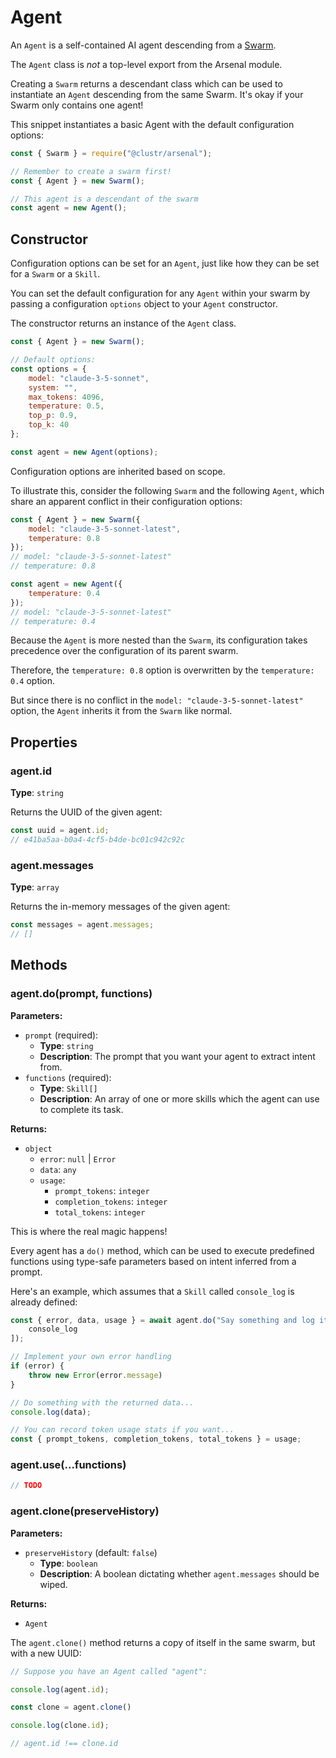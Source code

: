 # Agent

An `Agent` is a self-contained AI agent descending from a [Swarm](api/swarm.md).

The `Agent` class is *not* a top-level export from the Arsenal module.

Creating a `Swarm` returns a descendant class which can be used to instantiate an `Agent` descending from the same Swarm. It's okay if your Swarm only contains one agent!

This snippet instantiates a basic Agent with the default configuration options:

```js
const { Swarm } = require("@clustr/arsenal");

// Remember to create a swarm first!
const { Agent } = new Swarm();

// This agent is a descendant of the swarm
const agent = new Agent();
```

## Constructor

Configuration options can be set for an `Agent`, just like how they can be set for a `Swarm` or a `Skill`.

You can set the default configuration for any `Agent` within your swarm by passing a configuration `options` object to your `Agent` constructor.

The constructor returns an instance of the `Agent` class.

```js
const { Agent } = new Swarm();

// Default options:
const options = {
    model: "claude-3-5-sonnet",
    system: "",
    max_tokens: 4096,
    temperature: 0.5,
    top_p: 0.9,
    top_k: 40
};

const agent = new Agent(options);
```

Configuration options are inherited based on scope.

To illustrate this, consider the following `Swarm` and the following `Agent`, which share an apparent conflict in their configuration options:

```js
const { Agent } = new Swarm({
    model: "claude-3-5-sonnet-latest",
    temperature: 0.8
});
// model: "claude-3-5-sonnet-latest"
// temperature: 0.8

const agent = new Agent({
    temperature: 0.4
});
// model: "claude-3-5-sonnet-latest"
// temperature: 0.4
```

Because the `Agent` is more nested than the `Swarm`, its configuration takes precedence over the configuration of its parent swarm.

Therefore, the `temperature: 0.8` option is overwritten by the `temperature: 0.4` option.

But since there is no conflict in the `model: "claude-3-5-sonnet-latest"` option, the `Agent` inherits it from the `Swarm` like normal.

## Properties

### agent.id

**Type**: `string`

Returns the UUID of the given agent:

```js
const uuid = agent.id;
// e41ba5aa-b0a4-4cf5-b4de-bc01c942c92c
```

### agent.messages

**Type**: `array`

Returns the in-memory messages of the given agent:

```js
const messages = agent.messages;
// []
```

## Methods

### agent.do(prompt, functions)

**Parameters:**

- `prompt` (required):
  - **Type**: `string`
  - **Description**: The prompt that you want your agent to extract intent from.
- `functions` (required):
  - **Type**: `Skill[]`
  - **Description**: An array of one or more skills which the agent can use to complete its task.

**Returns:**

- `object`
  - `error`: `null` | `Error`
  - `data`: `any`
  - `usage`:
    - `prompt_tokens`: `integer`
    - `completion_tokens`: `integer`
    - `total_tokens`: `integer`

This is where the real magic happens!

Every agent has a `do()` method, which can be used to execute predefined functions using type-safe parameters based on intent inferred from a prompt.

Here's an example, which assumes that a `Skill` called `console_log` is already defined:

```js
const { error, data, usage } = await agent.do("Say something and log it to the console", [
    console_log
]);

// Implement your own error handling
if (error) {
    throw new Error(error.message)
}

// Do something with the returned data...
console.log(data);

// You can record token usage stats if you want...
const { prompt_tokens, completion_tokens, total_tokens } = usage;
```

### agent.use(...functions)

```js
// TODO
```

### agent.clone(preserveHistory)

**Parameters:**

- `preserveHistory` (default: `false`)
  - **Type**: `boolean`
  - **Description**: A boolean dictating whether `agent.messages` should be wiped.

**Returns:**

- `Agent`

The `agent.clone()` method returns a copy of itself in the same swarm, but with a new UUID:

```js
// Suppose you have an Agent called "agent":

console.log(agent.id);

const clone = agent.clone()

console.log(clone.id);

// agent.id !== clone.id
```
